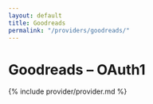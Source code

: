 ```yaml
---
layout: default
title: Goodreads
permalink: "/providers/goodreads/"
---
```

# Goodreads – OAuth1

{% include provider/provider.md %}
